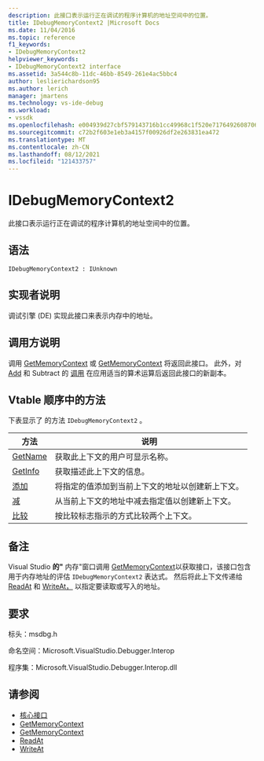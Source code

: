 ```yaml
---
description: 此接口表示运行正在调试的程序计算机的地址空间中的位置。
title: IDebugMemoryContext2 |Microsoft Docs
ms.date: 11/04/2016
ms.topic: reference
f1_keywords:
- IDebugMemoryContext2
helpviewer_keywords:
- IDebugMemoryContext2 interface
ms.assetid: 3a544c8b-11dc-46bb-8549-261e4ac5bbc4
author: leslierichardson95
ms.author: lerich
manager: jmartens
ms.technology: vs-ide-debug
ms.workload:
- vssdk
ms.openlocfilehash: e004939d27cbf579143716b1cc49968c1f520e7176492608706a5c0f283e6ded
ms.sourcegitcommit: c72b2f603e1eb3a4157f00926df2e263831ea472
ms.translationtype: MT
ms.contentlocale: zh-CN
ms.lasthandoff: 08/12/2021
ms.locfileid: "121433757"
---
```

# <a name="idebugmemorycontext2"></a>IDebugMemoryContext2
此接口表示运行正在调试的程序计算机的地址空间中的位置。

## <a name="syntax"></a>语法

```
IDebugMemoryContext2 : IUnknown
```

## <a name="notes-for-implementers"></a>实现者说明
 调试引擎 (DE) 实现此接口来表示内存中的地址。

## <a name="notes-for-callers"></a>调用方说明
 调用 [GetMemoryContext](../../../extensibility/debugger/reference/idebugproperty2-getmemorycontext.md) 或 [GetMemoryContext](../../../extensibility/debugger/reference/idebugreference2-getmemorycontext.md) 将返回此接口。 此外，对 [Add](../../../extensibility/debugger/reference/idebugmemorycontext2-add.md) 和 Subtract 的 [调用](../../../extensibility/debugger/reference/idebugmemorycontext2-subtract.md) 在应用适当的算术运算后返回此接口的新副本。

## <a name="methods-in-vtable-order"></a>Vtable 顺序中的方法
 下表显示了 的方法 `IDebugMemoryContext2` 。

|方法|说明|
|------------|-----------------|
|[GetName](../../../extensibility/debugger/reference/idebugmemorycontext2-getname.md)|获取此上下文的用户可显示名称。|
|[GetInfo](../../../extensibility/debugger/reference/idebugmemorycontext2-getinfo.md)|获取描述此上下文的信息。|
|[添加](../../../extensibility/debugger/reference/idebugmemorycontext2-add.md)|将指定的值添加到当前上下文的地址以创建新上下文。|
|[减](../../../extensibility/debugger/reference/idebugmemorycontext2-subtract.md)|从当前上下文的地址中减去指定值以创建新上下文。|
|[比较](../../../extensibility/debugger/reference/idebugmemorycontext2-compare.md)|按比较标志指示的方式比较两个上下文。|

## <a name="remarks"></a>备注
 Visual Studio **的"** 内存"窗口调用 [GetMemoryContext](../../../extensibility/debugger/reference/idebugproperty2-getmemorycontext.md)以获取接口，该接口包含用于内存地址的评估 `IDebugMemoryContext2` 表达式。 然后将此上下文传递给 [ReadAt](../../../extensibility/debugger/reference/idebugmemorybytes2-readat.md) 和 [WriteAt，](../../../extensibility/debugger/reference/idebugmemorybytes2-writeat.md) 以指定要读取或写入的地址。

## <a name="requirements"></a>要求
 标头：msdbg.h

 命名空间：Microsoft.VisualStudio.Debugger.Interop

 程序集：Microsoft.VisualStudio.Debugger.Interop.dll

## <a name="see-also"></a>请参阅
- [核心接口](../../../extensibility/debugger/reference/core-interfaces.md)
- [GetMemoryContext](../../../extensibility/debugger/reference/idebugproperty2-getmemorycontext.md)
- [GetMemoryContext](../../../extensibility/debugger/reference/idebugreference2-getmemorycontext.md)
- [ReadAt](../../../extensibility/debugger/reference/idebugmemorybytes2-readat.md)
- [WriteAt](../../../extensibility/debugger/reference/idebugmemorybytes2-writeat.md)
